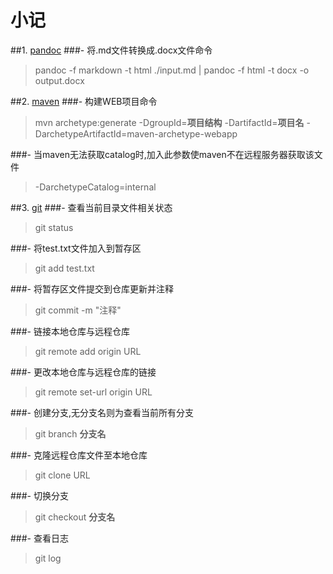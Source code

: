 # 小记
##1. [pandoc](http://www.pandoc.org/)
###- 将.md文件转换成.docx文件命令
> pandoc -f markdown -t html ./input.md | pandoc -f html -t docx -o output.docx

##2. [maven](http://maven.apache.org/)
###- 构建WEB项目命令
> mvn archetype:generate -DgroupId=**项目结构** -DartifactId=**项目名** -DarchetypeArtifactId=maven-archetype-webapp

###- 当maven无法获取catalog时,加入此参数使maven不在远程服务器获取该文件
> -DarchetypeCatalog=internal

##3. [git](https://git-scm.com/download/)
###- 查看当前目录文件相关状态
> git status

###- 将test.txt文件加入到暂存区
> git add test.txt

###- 将暂存区文件提交到仓库更新并注释
> git commit -m "注释"

###- 链接本地仓库与远程仓库
> git remote add origin URL

###- 更改本地仓库与远程仓库的链接
> git remote set-url origin URL

###- 创建分支,无分支名则为查看当前所有分支
> git branch **分支名**

###- 克隆远程仓库文件至本地仓库
> git clone URL

###- 切换分支
> git checkout **分支名**

###- 查看日志
> git log